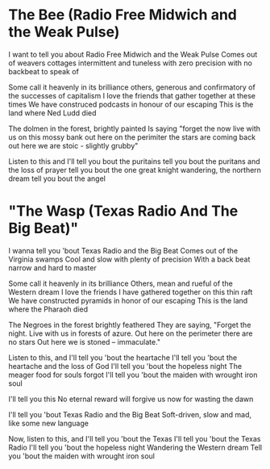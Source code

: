 

# The Bee (Radio Free Midwich and the Weak Pulse)


I want to tell you about Radio Free Midwich and the Weak Pulse
Comes out of weavers cottages
intermittent and tuneless with zero precision
with no backbeat to speak of

Some call it heavenly in its brilliance
others, generous and confirmatory of the successes of capitalism
I love the friends that gather together at these times
We have construced podcasts in honour of our escaping
This is the land where Ned Ludd died

The dolmen in the forest, brightly painted
Is saying "forget the now
live with us on this mossy bank
out here on the perimiter the stars are coming back
out here we are stoic - slightly grubby"

Listen to this and I'll tell you bout the puritains
tell you bout the puritans and the loss of prayer
tell you bout the one great knight
wandering, the northern dream 
tell you bout the angel 




# "The Wasp (Texas Radio And The Big Beat)"

I wanna tell you 'bout Texas Radio and the Big Beat
Comes out of the Virginia swamps
Cool and slow with plenty of precision
With a back beat narrow and hard to master

Some call it heavenly in its brilliance
Others, mean and rueful of the Western dream
I love the friends I have gathered together on this thin raft
We have constructed pyramids in honor of our escaping
This is the land where the Pharaoh died

The Negroes in the forest brightly feathered
They are saying, "Forget the night.
Live with us in forests of azure.
Out here on the perimeter there are no stars
Out here we is stoned – immaculate."

Listen to this, and I'll tell you 'bout the heartache
I'll tell you 'bout the heartache and the loss of God
I'll tell you 'bout the hopeless night
The meager food for souls forgot
I'll tell you 'bout the maiden with wrought iron soul

I'll tell you this
No eternal reward will forgive us now for wasting the dawn

I'll tell you 'bout Texas Radio and the Big Beat
Soft-driven, slow and mad, like some new language

Now, listen to this, and I'll tell you 'bout the Texas
I'll tell you 'bout the Texas Radio
I'll tell you 'bout the hopeless night
Wandering the Western dream
Tell you 'bout the maiden with wrought iron soul

